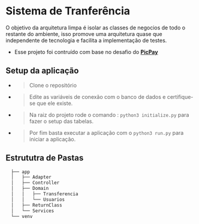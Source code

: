# Sistema de Tranferência

O objetivo da arquitetura limpa é isolar as classes de negocios de todo o restante do ambiente, isso promove uma arquitetura quase que independente de tecnologia e facilita a implementação de testes.

- Esse projeto foi contruído com base no desafio do [**PicPay**](https://github.com/PicPay/picpay-desafio-backend)


## Setup da aplicação

- > Clone o repositório
- > Edite as variáveis de conexão com o banco de dados e certifique-se que ele existe. 
- > Na raiz do projeto rode o comando : `python3 initialize.py` para fazer o setup das tabelas.
- > Por fim basta executar a aplicação com o `python3 run.py` para iniciar a aplicação.

## Estrututra de Pastas

```bash
  ├── app
  │   ├── Adapter
  │   ├── Controller
  │   ├── Domain
  │   │   ├── Transferencia
  │   │   └── Usuarios
  │   ├── ReturnClass
  │   └── Services
  └── venv

```
